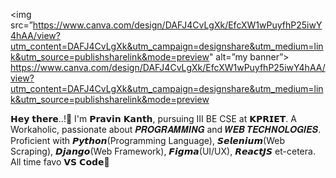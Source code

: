 <img src=”https://www.canva.com/design/DAFJ4CvLgXk/EfcXW1wPuyfhP25iwY4hAA/view?utm_content=DAFJ4CvLgXk&utm_campaign=designshare&utm_medium=link&utm_source=publishsharelink&mode=preview" alt=”my banner”> https://www.canva.com/design/DAFJ4CvLgXk/EfcXW1wPuyfhP25iwY4hAA/view?utm_content=DAFJ4CvLgXk&utm_campaign=designshare&utm_medium=link&utm_source=publishsharelink&mode=preview

𝗛𝗲𝘆 𝘁𝗵𝗲𝗿𝗲..!👋 I'm 𝗣𝗿𝗮𝘃𝗶𝗻 𝗞𝗮𝗻𝘁𝗵, pursuing III BE CSE at 𝗞𝗣𝗥𝗜𝗘𝗧. A Workaholic, passionate about 𝑷𝑹𝑶𝑮𝑹𝑨𝑴𝑴𝑰𝑵𝑮 and 𝑾𝑬𝑩 𝑻𝑬𝑪𝑯𝑵𝑶𝑳𝑶𝑮𝑰𝑬𝑺. Proficient with 𝙋𝙮𝙩𝙝𝙤𝙣(Programming Language), 𝙎𝙚𝙡𝙚𝙣𝙞𝙪𝙢(Web Scraping), 𝘿𝙟𝙖𝙣𝙜𝙤(Web Framework), 𝙁𝙞𝙜𝙢𝙖(UI/UX), 𝙍𝙚𝙖𝙘𝙩𝙅𝙎 et-cetera. All time favo 𝗩𝗦 𝗖𝗼𝗱𝗲💙
